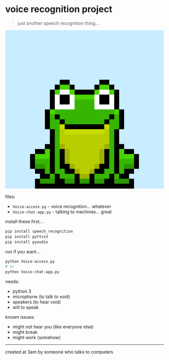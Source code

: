 # voice recognition project
> just another speech recognition thing...

![tired frog](frog.gif)

files:
- `Voice-access.py` - voice recognition... whatever
- `Voice-chat-app.py` - talking to machines... great

install these first...
```bash
pip install speech_recognition
pip install pyttsx3
pip install pyaudio
```

run if you want...
```bash
python Voice-access.py
# or
python Voice-chat-app.py
```

needs:
- python 3
- microphone (to talk to void)
- speakers (to hear void)
- will to speak

known issues:
- might not hear you (like everyone else)
- might break
- might work (somehow)

---
created at 3am by someone who talks to computers
